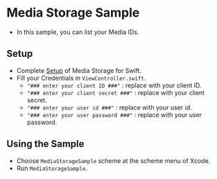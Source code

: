 # Media Storage Sample
* In this sample, you can list your Media IDs.

## Setup
* Complete [Setup](https://github.com/ricohapi/media-storage-swift#setup) of Media Storage for Swift.
* Fill your Credentials in `ViewController.swift`.
    * `"### enter your client ID ###"` : replace with your client ID.
    * `"### enter your client secret ###"` : replace with your client secret.
    * `"### enter your user id ###"` : replace with your user id.
    * `"### enter your user password ###"` : replace with your user password.

## Using the Sample
* Choose `MediaStorageSample` scheme at the scheme menu of Xcode.
* Run `MediaStorageSample`.

